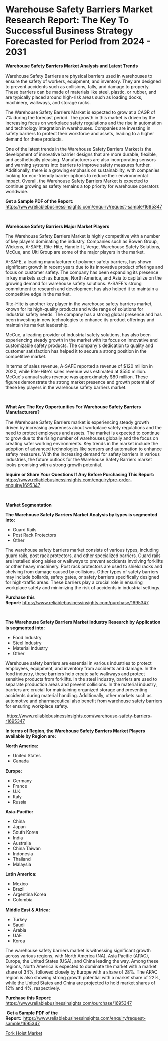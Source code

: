 <p><h1>Warehouse Safety Barriers Market Research Report: The Key To Successful Business Strategy Forecasted for Period from 2024 - 2031</h1></p><p><strong>Warehouse Safety Barriers Market Analysis and Latest Trends</strong></p>
<p><p>Warehouse Safety Barriers are physical barriers used in warehouses to ensure the safety of workers, equipment, and inventory. They are designed to prevent accidents such as collisions, falls, and damage to property. These barriers can be made of materials like steel, plastic, or rubber, and are typically placed around high-risk areas such as loading docks, machinery, walkways, and storage racks.</p><p>The Warehouse Safety Barriers Market is expected to grow at a CAGR of 7% during the forecast period. The growth in this market is driven by the increasing focus on workplace safety regulations and the rise in automation and technology integration in warehouses. Companies are investing in safety barriers to protect their workforce and assets, leading to a higher demand for these products.</p><p>One of the latest trends in the Warehouse Safety Barriers Market is the development of innovative barrier designs that are more durable, flexible, and aesthetically pleasing. Manufacturers are also incorporating sensors and warning systems into barriers to improve safety measures further. Additionally, there is a growing emphasis on sustainability, with companies looking for eco-friendly barrier options to reduce their environmental impact. Overall, the Warehouse Safety Barriers Market is expected to continue growing as safety remains a top priority for warehouse operators worldwide.</p></p>
<p><strong>Get a Sample PDF of the Report:&nbsp;</strong> <a href="https://www.reliablebusinessinsights.com/enquiry/request-sample/1695347">https://www.reliablebusinessinsights.com/enquiry/request-sample/1695347</a></p>
<p>&nbsp;</p>
<p><strong>Warehouse Safety Barriers Major Market Players</strong></p>
<p><p>The Warehouse Safety Barriers Market is highly competitive with a number of key players dominating the industry. Companies such as Bowen Group, Wickens, A-SAFE, Rite-Hite, Handle-It, Verge, Warehouse Safety Solutions, McCue, and Ulti Group are some of the major players in the market.</p><p>A-SAFE, a leading manufacturer of polymer safety barriers, has shown significant growth in recent years due to its innovative product offerings and focus on customer safety. The company has been expanding its presence in key markets such as Europe, North America, and Asia to capitalize on the growing demand for warehouse safety solutions. A-SAFE's strong commitment to research and development has also helped it to maintain a competitive edge in the market.</p><p>Rite-Hite is another key player in the warehouse safety barriers market, known for its high-quality products and wide range of solutions for industrial safety needs. The company has a strong global presence and has been investing in new technologies to enhance its product offerings and maintain its market leadership.</p><p>McCue, a leading provider of industrial safety solutions, has also been experiencing steady growth in the market with its focus on innovative and customizable safety products. The company's dedication to quality and customer satisfaction has helped it to secure a strong position in the competitive market.</p><p>In terms of sales revenue, A-SAFE reported a revenue of $120 million in 2020, while Rite-Hite's sales revenue was estimated at $550 million. McCue's annual sales revenue was approximately $80 million. These figures demonstrate the strong market presence and growth potential of these key players in the warehouse safety barriers market.</p></p>
<p>&nbsp;</p>
<p><strong>What Are The Key Opportunities For Warehouse Safety Barriers Manufacturers?</strong></p>
<p><p>The Warehouse Safety Barriers market is experiencing steady growth driven by increasing awareness about workplace safety regulations and the need to protect employees and assets. The market is expected to continue to grow due to the rising number of warehouses globally and the focus on creating safer working environments. Key trends in the market include the adoption of advanced technologies like sensors and automation to enhance safety measures. With the increasing demand for safety barriers in various industries, the future outlook for the Warehouse Safety Barriers market looks promising with a strong growth potential.</p></p>
<p><strong>Inquire or Share Your Questions If Any Before Purchasing This Report:</strong> <a href="https://www.reliablebusinessinsights.com/enquiry/pre-order-enquiry/1695347">https://www.reliablebusinessinsights.com/enquiry/pre-order-enquiry/1695347</a></p>
<p>&nbsp;</p>
<p><strong>Market Segmentation</strong></p>
<p><strong>The Warehouse Safety Barriers Market Analysis by types is segmented into:</strong></p>
<p><ul><li>Guard Rails</li><li>Post Rack Protectors</li><li>Other</li></ul></p>
<p><p>The warehouse safety barriers market consists of various types, including guard rails, post rack protectors, and other specialized barriers. Guard rails are installed along aisles or walkways to prevent accidents involving forklifts or other heavy machinery. Post rack protectors are used to shield racks and shelving from damage caused by collisions. Other types of safety barriers may include bollards, safety gates, or safety barriers specifically designed for high-traffic areas. These barriers play a crucial role in ensuring workplace safety and minimizing the risk of accidents in industrial settings.</p></p>
<p><strong>Purchase this Report:&nbsp;</strong><a href="https://www.reliablebusinessinsights.com/purchase/1695347">https://www.reliablebusinessinsights.com/purchase/1695347</a></p>
<p>&nbsp;</p>
<p><strong>The Warehouse Safety Barriers Market Industry Research by Application is segmented into:</strong></p>
<p><ul><li>Food Industry</li><li>Steel Industry</li><li>Material Industry</li><li>Other</li></ul></p>
<p><p>Warehouse safety barriers are essential in various industries to protect employees, equipment, and inventory from accidents and damage. In the food industry, these barriers help create safe walkways and protect sensitive products from forklifts. In the steel industry, barriers are used to separate production areas and prevent collisions. In the material industry, barriers are crucial for maintaining organized storage and preventing accidents during material handling. Additionally, other markets such as automotive and pharmaceutical also benefit from warehouse safety barriers for ensuring workplace safety.</p></p>
<p><a href="https://www.reliablebusinessinsights.com/warehouse-safety-barriers-r1695347">&nbsp;https://www.reliablebusinessinsights.com/warehouse-safety-barriers-r1695347</a></p>
<p><strong>In terms of Region, the Warehouse Safety Barriers Market Players available by Region are:</strong></p>
<p>
    <p> <strong> North America: </strong>
        <ul>
            <li>United States</li>
            <li>Canada</li>
        </ul>
        </p> 
    <p> <strong> Europe: </strong>
        <ul>
            <li>Germany</li>
            <li>France</li>
            <li>U.K.</li>
            <li>Italy</li>
            <li>Russia</li>
        </ul>
        </p> 
    <p> <strong> Asia-Pacific: </strong>
        <ul>
            <li>China</li>
            <li>Japan</li>
            <li>South Korea</li>
            <li>India</li>
            <li>Australia</li>
            <li>China Taiwan</li>
            <li>Indonesia</li>
            <li>Thailand</li>
            <li>Malaysia</li>
        </ul>
        </p> 
    <p> <strong> Latin America: </strong>
        <ul>
            <li>Mexico</li>
            <li>Brazil</li>
            <li>Argentina Korea</li>
            <li>Colombia</li>
        </ul>
        </p> 
    <p> <strong> Middle East & Africa: </strong>
        <ul>
            <li>Turkey</li>
            <li>Saudi</li>
            <li>Arabia</li>
            <li>UAE</li>
            <li>Korea</li>
        </ul>
    </p>
    </p>
<p><p>The warehouse safety barriers market is witnessing significant growth across various regions, with North America (NA), Asia Pacific (APAC), Europe, the United States (USA), and China leading the way. Among these regions, North America is expected to dominate the market with a market share of 34%, followed closely by Europe with a share of 28%. The APAC region is also showing strong growth potential with a market share of 22%, while the United States and China are projected to hold market shares of 12% and 4%, respectively.</p></p>
<p><strong>Purchase this Report: </strong><a href="https://www.reliablebusinessinsights.com/purchase/1695347">https://www.reliablebusinessinsights.com/purchase/1695347</a></p>
<p>&nbsp;<strong>Get a Sample PDF of the Report:&nbsp;&nbsp;</strong><a href="https://www.reliablebusinessinsights.com/enquiry/request-sample/1695347">https://www.reliablebusinessinsights.com/enquiry/request-sample/1695347</a></p>
<p><strong></strong></p>
<p><p><a href="https://github.com/btwcqfvq34/Market-Research-Report-List-1/blob/main/fork-hoist-market.md">Fork Hoist Market</a></p></p>